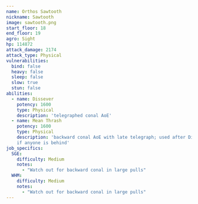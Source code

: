 ```yaml
---
name: Orthos Sawtooth
nickname: Sawtooth
image: sawtooth.png
start_floor: 18
end_floor: 19
agro: Sight
hp: 114872
attack_damage: 2174
attack_type: Physical
vulnerabilities:
  bind: false
  heavy: false
  sleep: false
  slow: true
  stun: false
abilities:
  - name: Dissever
    potency: 1600
    type: Physical
    description: 'telegraphed conal AoE'
  - name: Mean Thrash
    potency: 1600
    type: Physical
    description: 'backward conal AoE with late telegraph; used after Dissever
    if anyone is behind'
job_specifics:
  SGE:
    difficulty: Medium
    notes:
      - "Watch out for backward conal in large pulls"
  WHM:
    difficulty: Medium
    notes:
      - "Watch out for backward conal in large pulls"
---
```

